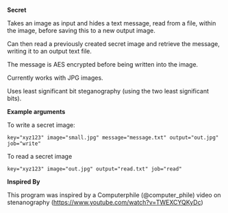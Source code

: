 **Secret**

Takes an image as input and hides a text message, read from a file, within the image, before saving this to a new output image.

Can then read a previously created secret image and retrieve the message, writing it to an output text file.

The message is AES encrypted before being written into the image.

Currently works with JPG images.

Uses least significant bit steganography (using the two least significant bits).

**Example arguments**

To write a secret image:

`key="xyz123" image="small.jpg" message="message.txt" output="out.jpg" job="write"`

To read a secret image

`key="xyz123" image="out.jpg" output="read.txt" job="read"`

**Inspired By**

This program was inspired by a Computerphile (@computer_phile) video on stenanography (https://www.youtube.com/watch?v=TWEXCYQKyDc)